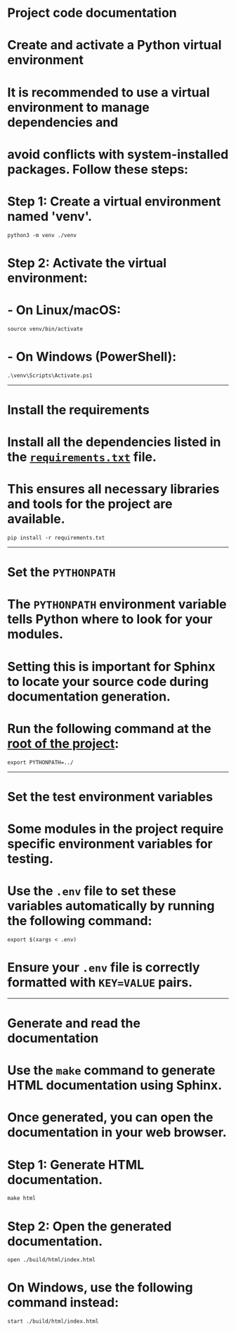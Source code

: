 # Project code documentation

# Create and activate a Python virtual environment

# It is recommended to use a virtual environment to manage dependencies and
# avoid conflicts with system-installed packages. Follow these steps:

# Step 1: Create a virtual environment named 'venv'.
```shell
python3 -m venv ./venv
```

# Step 2: Activate the virtual environment:
# - On Linux/macOS:
```shell
source venv/bin/activate
```
# - On Windows (PowerShell):
```shell
.\venv\Scripts\Activate.ps1
```

---

# Install the requirements

# Install all the dependencies listed in the [`requirements.txt`](./requirements.txt) file.
# This ensures all necessary libraries and tools for the project are available.
```shell
pip install -r requirements.txt
```

---

# Set the `PYTHONPATH`

# The `PYTHONPATH` environment variable tells Python where to look for your modules.
# Setting this is important for Sphinx to locate your source code during documentation generation.

# Run the following command at the [root of the project](/):
```shell
export PYTHONPATH=../
```

---

# Set the test environment variables

# Some modules in the project require specific environment variables for testing.
# Use the `.env` file to set these variables automatically by running the following command:
```shell
export $(xargs < .env)
```
# Ensure your `.env` file is correctly formatted with `KEY=VALUE` pairs.

---

# Generate and read the documentation

# Use the `make` command to generate HTML documentation using Sphinx.
# Once generated, you can open the documentation in your web browser.

# Step 1: Generate HTML documentation.
```shell
make html
```

# Step 2: Open the generated documentation.
```shell
open ./build/html/index.html
```
# On Windows, use the following command instead:
```shell
start ./build/html/index.html
```
